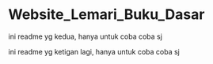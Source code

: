 # Website_Lemari_Buku_Dasar

ini readme yg kedua, hanya untuk coba coba sj

ini readme yg ketigan lagi, hanya untuk coba coba sj
